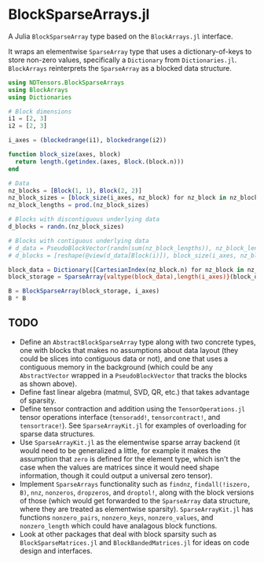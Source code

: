 # BlockSparseArrays.jl

A Julia `BlockSparseArray` type based on the `BlockArrays.jl` interface.

It wraps an elementwise `SparseArray` type that uses a dictionary-of-keys
to store non-zero values, specifically a `Dictionary` from `Dictionaries.jl`.
`BlockArrays` reinterprets the `SparseArray` as a blocked data structure.

```julia
using NDTensors.BlockSparseArrays
using BlockArrays
using Dictionaries

# Block dimensions
i1 = [2, 3]
i2 = [2, 3]

i_axes = (blockedrange(i1), blockedrange(i2))

function block_size(axes, block)
  return length.(getindex.(axes, Block.(block.n)))
end

# Data
nz_blocks = [Block(1, 1), Block(2, 2)]
nz_block_sizes = [block_size(i_axes, nz_block) for nz_block in nz_blocks]
nz_block_lengths = prod.(nz_block_sizes)

# Blocks with discontiguous underlying data
d_blocks = randn.(nz_block_sizes)

# Blocks with contiguous underlying data
# d_data = PseudoBlockVector(randn(sum(nz_block_lengths)), nz_block_lengths)
# d_blocks = [reshape(@view(d_data[Block(i)]), block_size(i_axes, nz_blocks[i])) for i in 1:length(nz_blocks)]

block_data = Dictionary([CartesianIndex(nz_block.n) for nz_block in nz_blocks], d_blocks)
block_storage = SparseArray{valtype(block_data),length(i_axes)}(block_data, blocklength.(i_axes))

B = BlockSparseArray(block_storage, i_axes)
B * B
```

## TODO

- Define an `AbstractBlockSparseArray` type along with two concrete types, one with blocks that makes no assumptions about data layout (they could be slices into contiguous data or not), and one that uses a contiguous memory in the background (which could be any `AbstractVector` wrapped in a `PseudoBlockVector` that tracks the blocks as shown above).
- Define fast linear algebra (matmul, SVD, QR, etc.) that takes advantage of sparsity.
- Define tensor contraction and addition using the `TensorOperations.jl` tensor operations interface (`tensoradd!`, `tensorcontract!`, and `tensortrace!`). See `SparseArrayKit.jl` for examples of overloading for sparse data structures.
- Use `SparseArrayKit.jl` as the elementwise sparse array backend (it would need to be generalized a little,
for example it makes the assumption that `zero` is defined for the element type, which isn't the case when the values are matrices since it would need shape information, though it could output a universal zero tensor).
- Implement `SparseArrays` functionality such as `findnz`, `findall(!iszero, B)`, `nnz`, `nonzeros`, `dropzeros`, and `droptol!`, along with the block versions of those (which would get forwarded to the `SparseArray` data structure, where they are treated as elementwise sparsity). `SparseArrayKit.jl` has functions `nonzero_pairs`, `nonzero_keys`, `nonzero_values`, and `nonzero_length` which could have analagous block functions.
- Look at other packages that deal with block sparsity such as `BlockSparseMatrices.jl` and `BlockBandedMatrices.jl` for ideas on code design and interfaces.
